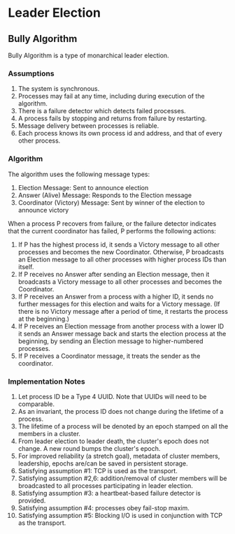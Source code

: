 
# Leader Election

## Bully Algorithm
Bully Algorithm is a type of monarchical leader election. 

### Assumptions
1. The system is synchronous.
2. Processes may fail at any time, including during execution of the algorithm.
3. There is a failure detector which detects failed processes.
4. A process fails by stopping and returns from failure by restarting.
5. Message delivery between processes is reliable.
6. Each process knows its own process id and address, and that of every other process.

### Algorithm
The algorithm uses the following message types:
1. Election Message: Sent to announce election
2. Answer (Alive) Message: Responds to the Election message
3. Coordinator (Victory) Message: Sent by winner of the election to announce victory

When a process P recovers from failure, or the failure detector indicates that the current coordinator has failed, P performs the following actions:
1. If P has the highest process id, it sends a Victory message to all other processes and becomes the new Coordinator. Otherwise, P broadcasts an Election message to all other processes with higher process IDs than itself.
2. If P receives no Answer after sending an Election message, then it broadcasts a Victory message to all other processes and becomes the Coordinator.
3. If P receives an Answer from a process with a higher ID, it sends no further messages for this election and waits for a Victory message. (If there is no Victory message after a period of time, it restarts the process at the beginning.)
4. If P receives an Election message from another process with a lower ID it sends an Answer message back and starts the election process at the beginning, by sending an Election message to higher-numbered processes.
5. If P receives a Coordinator message, it treats the sender as the coordinator.

### Implementation Notes
1. Let process ID be a Type 4 UUID. Note that UUIDs will need to be comparable.
2. As an invariant, the process ID does not change during the lifetime of a process.
3. The lifetime of a process will be denoted by an epoch stamped on all the members in a cluster.
4. From leader election to leader death, the cluster's epoch does not change. A new round bumps the cluster's epoch.
5. For improved reliability (a stretch goal), metadata of cluster members, leadership, epochs are/can be saved in persistent storage.
6. Satisfying assumption #1: TCP is used as the transport.
7. Satisfying assumption #2,6: addition/removal of cluster members will be broadcasted to all processes participating in leader election.
8. Satisfying assumption #3: a heartbeat-based failure detector is provided.
9. Satisfying assumption #4: processes obey fail-stop maxim.
10. Satisfying assumption #5: Blocking I/O is used in conjunction with TCP as the transport.

<this is a work in progress>

